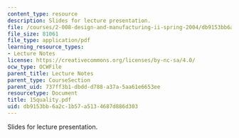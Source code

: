 ```yaml
---
content_type: resource
description: Slides for lecture presentation.
file: /courses/2-008-design-and-manufacturing-ii-spring-2004/db9153bb6a2c1b57a5134687d886d303_15quality.pdf
file_size: 81061
file_type: application/pdf
learning_resource_types:
- Lecture Notes
license: https://creativecommons.org/licenses/by-nc-sa/4.0/
ocw_type: OCWFile
parent_title: Lecture Notes
parent_type: CourseSection
parent_uid: 737ff3b1-dbdd-d788-a37a-5aa61e6653ee
resourcetype: Document
title: 15quality.pdf
uid: db9153bb-6a2c-1b57-a513-4687d886d303
---
```

Slides for lecture presentation.